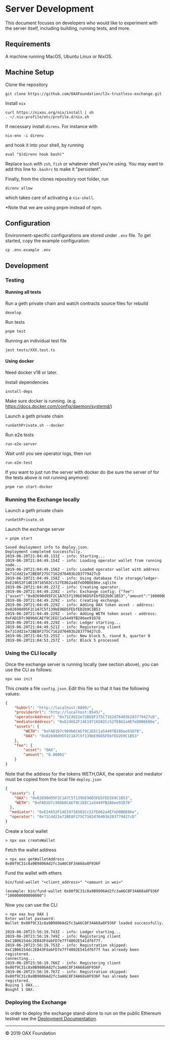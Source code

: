 
# Server Development

This document focuses on developers who would like to experiment with the server itself, including building, running tests, and more.

## Requirements
A machine running MacOS, Ubuntu Linux or NixOS.

## Machine Setup

Clone the repository
```
git clone https://github.com/OAXFoundation/l2x-trustless-exchange.git
```

Install `nix`

    curl https://nixos.org/nix/install | sh
    . ~/.nix-profile/etc/profile.d/nix.sh

If necessary install `direnv`. For instance with

    nix-env -i direnv

and hook it into your shell, by running

    eval "$(direnv hook bash)"

Replace `bash` with `zsh`, `fish` or whatever shell you're using. You may want
to add this line to `.bashrc` to make it "persistent".

Finally, from the clones repository root folder, run

    direnv allow

which takes care of activating a `nix-shell`.

*Note that we are using pnpm instead of npm.

## Configuration

Environment-specific configurations are stored under `.env` file. To get
started, copy the example configuration:

    cp .env.example .env

## Development

### Testing

#### Running all tests

Run a geth private chain and watch contracts source files for rebuild

    develop

Run tests

    pnpm test
    
    
Running an individual test file
    
    jest tests/XXX.test.ts

#### Using docker

Need docker v18 or later.

Install dependencies

    install-deps

Make sure docker is running. (e.g. https://docs.docker.com/config/daemon/systemd/)
   
Launch a geth private chain

    runGethPrivate.sh --docker   

Run e2e tests

    run-e2e-server

Wait until you see operator logs, then run

    run-e2e-test
    
If you want to just run the server with docker do 
(be sure the server of for the tests above is not running anymore):

    pnpm run start-docker

### Running the Exchange locally

Launch a geth private chain

    runGethPrivate.sh    

Launch the exchange server

    
    > pnpm start
    
    Saved deployment info to deploy.json.
    Deployment completed successfully.
    2019-06-20T21:04:49.133Z - info: Starting...
    2019-06-20T21:04:49.154Z - info: Loading operator wallet from running node...
    2019-06-20T21:04:49.156Z - info: Loaded operator wallet with address 0x71Cdd21e72BE8F275C7162d76403b283779427cD
    2019-06-20T21:04:49.158Z - info: Using database file storage/ledger-0xE24652F14E19716502Cc52fE862a4EfeD0B6E86e.sqlite
    2019-06-20T21:04:49.227Z - info: Creating operator.
    2019-06-20T21:04:49.228Z - info: Exchange config: {"fee":{"asset":"0x02690d95F2C1A7C5f139bE96D5FEbfED2b9C1B53","amount":"10000000000000"}}
    2019-06-20T21:04:49.229Z - info: Creating exchange.
    2019-06-20T21:04:49.229Z - info: Adding OAX token asset - address: 0x02690d95F2C1A7C5f139bE96D5FEbfED2b9C1B53
    2019-06-20T21:04:49.229Z - info: Adding WETH token asset - address: 0xFAD1D7c989b6CAEf9C2EEC1a5449fB286ee91D78
    2019-06-20T21:04:49.229Z - info: Ledger starting...
    2019-06-20T21:04:49.521Z - info: Registering client 0x71Cdd21e72BE8F275C7162d76403b283779427cD.
    2019-06-20T21:04:53.255Z - info: New block 5, round 0, quarter 0
    2019-06-20T21:04:53.257Z - info: Block 5 processed



### Using the CLI locally

Once the exchange server is running locally (see section above), you can use the CLI as follows:

    npx oax init

This create a file `config.json`. Edit this file so that it has the following values:


```json
{
    "hubUrl": "http://localhost:8899/",
    "providerUrl": "http://localhost:8545/",
    "operatorAddress": "0x71Cdd21e72BE8F275C7162d76403b283779427cD",
    "mediatorAddress": "0xE24652F14E19716502Cc52fE862a4EfeD0B6E86e",
    "assets": {
        "WETH": "0xFAD1D7c989b6CAEf9C2EEC1a5449fB286ee91D78",
        "OAX": "0x02690d95F2C1A7C5f139bE96D5FEbfED2b9C1B53"
    },
    "fee": {
        "asset": "OAX",
        "amount": "0.00001"
    }
}

```

Note that the address for the tokens WETH,OAX, the operator and mediator must be copied from the local file `deploy.json`

```json
{
  "assets": {
    "OAX": "0x02690d95F2C1A7C5f139bE96D5FEbfED2b9C1B53",
    "WETH": "0xFAD1D7c989b6CAEf9C2EEC1a5449fB286ee91D78"
  },
  "mediator": "0xE24652F14E19716502Cc52fE862a4EfeD0B6E86e",
  "operator": "0x71Cdd21e72BE8F275C7162d76403b283779427cD"
}

```

Create a local wallet

    > npx oax createWallet
    
Fetch the wallet address

    > npx oax getWalletAddress
    0x80f9C31c8a9B9806Ad2fc3aA6C8F34A68a8F936F
       
Fund the wallet with ethers

    bin/fund-wallet "<client_address>" "<amount in wei>"  
    
    (example: bin/fund-wallet 0x80f9C31c8a9B9806Ad2fc3aA6C8F34A68a8F936F "100000000000000")
 
 Now you can use the CLI
    
    > npx oax buy OAX 1
    Enter wallet password: 
    Wallet 0x80f9C31c8a9B9806Ad2fc3aA6C8F34A68a8F936F loaded successfully.
    
    2019-06-20T23:56:19.743Z - info: Ledger starting...
    2019-06-20T23:56:19.749Z - info: Registering client 0xC1B06154dc2EB43FdabFD7e7ff4002E541df6f7f.
    2019-06-20T23:56:19.753Z - info: Registration skipped: 0xC1B06154dc2EB43FdabFD7e7ff4002E541df6f7f has already been registered.
    Connecting...
    2019-06-20T23:56:19.766Z - info: Registering client 0x80f9C31c8a9B9806Ad2fc3aA6C8F34A68a8F936F.
    2019-06-20T23:56:19.767Z - info: Registration skipped: 0x80f9C31c8a9B9806Ad2fc3aA6C8F34A68a8F936F has already been registered.
    Buying 1 OAX...
    Bought 1 OAX.
 

### Deploying the Exchange
In order to deploy the exchange stand-alone to run on the public Ethereum testnet see the [Deployment Documentation](DEPLOYMENT.md).

* * *
&copy; 2019 OAX Foundation
